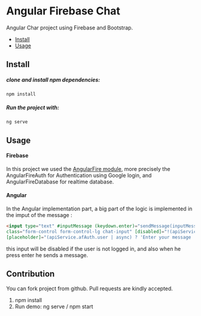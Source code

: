 
# Angular Firebase Chat

Angular Char project using Firebase and Bootstrap.

* [Install](#install)
* [Usage](#usage)
 
## Install
##### clone and install npm dependencies:

    npm install

##### Run the project with:
```
ng serve 
```

## Usage
#### Firebase

In this project we used the [AngularFire module](https://github.com/angular/angularfire2), more precisely the AngularFireAuth for Authentication using Google login, and AngularFireDatabase for realtime database.

#### Angular 

In the Angular implementation part, a big part of the logic is implemented in the imput of the message :
```html
<input type="text" #inputMessage (keydown.enter)="sendMessage(inputMessage.value);inputMessage.value=''"
class="form-control form-control-lg chat-input" [disabled]="!(apiService.afAuth.user | async)"
[placeholder]="(apiService.afAuth.user | async) ? 'Enter your message ...': 'Please login using Google'">
```

this input will be disabled if the user is not logged in, and also when he press enter he sends a message.

## Contribution

You can fork project from github. Pull requests are kindly accepted.
1. npm install
3. Run demo: ng serve / npm start
